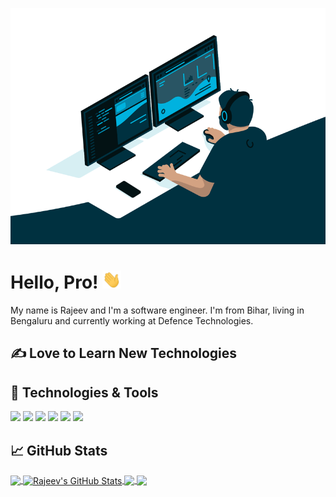 <!-- More info, tips and tricks for making GitHub Profile README can be found in my article at https://towardsdatascience.com/build-a-stunning-readme-for-your-github-profile-9b80434fe5d7 -->

[![Header](https://raw.githubusercontent.com/raxdevteam/raxdevteam/main/.github/code.gif "Header")](https://raxdevteam.in/)

# Hello, Pro! <img src="https://raw.githubusercontent.com/raxdevteam/raxdevteam/main/wave.gif" width="30px">

My name is Rajeev and I'm a software engineer. I'm from Bihar, living in Bengaluru and currently working at Defence Technologies.

## &#x270d; Love to Learn New Technologies

## 🔧 Technologies & Tools
![](https://img.shields.io/badge/OS-Linux-informational?style=flat&logo=linux&logoColor=white&color=2bbc8a)
![](https://img.shields.io/badge/Editor-IntelliJ_IDEA-informational?style=flat&logo=intellij-idea&logoColor=white&color=2bbc8a)
![](https://img.shields.io/badge/Code-JavaScript-informational?style=flat&logo=javascript&logoColor=white&color=2bbc8a)
![](https://img.shields.io/badge/Code-Make-informational?style=flat&logo=cmake&logoColor=white&color=2bbc8a)
![](https://img.shields.io/badge/Shell-Bash-informational?style=flat&logo=gnu-bash&logoColor=white&color=2bbc8a)
![](https://img.shields.io/badge/Tools-Docker-informational?style=flat&logo=docker&logoColor=white&color=2bbc8a)

## &#x1f4c8; GitHub Stats

<a href="https://github.com/raxdevteam/raxdevteam">
  <img align="center" src="https://github-readme-stats.vercel.app/api/top-langs/?username=raxdevteam&title_color=ffffff&text_color=c9cacc&icon_color=2bbc8a&bg_color=1d1f21&langs_count=3" />
</a>
<a href="https://github.com/raxdevteam/raxdevteam">
  <img align="center" src="https://github-readme-stats.vercel.app/api?username=raxdevteam&show_icons=true&line_height=27&count_private=true&title_color=ffffff&text_color=c9cacc&icon_color=2bbc8a&bg_color=1d1f21" alt="Rajeev's GitHub Stats" />
</a>

<a href="https://github.com/raxdevteam/CxTxt2Excel">
  <img align="center" src="https://github-readme-stats.vercel.app/api/pin/?username=raxdevteam&repo=CxTxt2Excel&title_color=ffffff&text_color=c9cacc&icon_color=2bbc8a&bg_color=1d1f21" />
</a>


<a href="https://github.com/raxdevteam/raxd">
  <img align="center" src="https://github-readme-stats.vercel.app/api/pin/?username=raxdevteam&repo=raxd&title_color=ffffff&text_color=c9cacc&icon_color=2bbc8a&bg_color=1d1f21" />
</a>


<!-- links to social media icons -->

<!-- icons with padding -->

[1.1]: http://i.imgur.com/tXSoThF.png (twitter icon with padding)
[2.1]: http://i.imgur.com/0o48UoR.png (github icon with padding)

<!-- icons without padding -->

[1.2]: http://i.imgur.com/wWzX9uB.png (twitter icon without padding)
[2.2]: http://i.imgur.com/9I6NRUm.png (github icon without padding)
[3.2]: https://raw.githubusercontent.com/raxdevteam/raxdevteam/master/linkedin-3-16.png (LinkedIn icon without padding)


<!-- links to your social media accounts -->

[1]: https://twitter.com/raxdevteam
[2]: https://github.com/raxdevteam
[3]: https://www.linkedin.com/in/raxdevteam/


<!-- Resources -->
<!-- Icons: https://simpleicons.org/ -->
<!-- GitHub Stats: https://github.com/anuraghazra/github-readme-stats -->
<!-- Emojis: https://emojipedia.org/emoji/ -->
<!-- HTML Emojis: https://www.fileformat.info/index.htm -->
<!-- Shields: https://shields.io/ -->
<!-- Awesome GitHub Profile README: https://github.com/abhisheknaiidu/awesome-github-profile-readme -->
